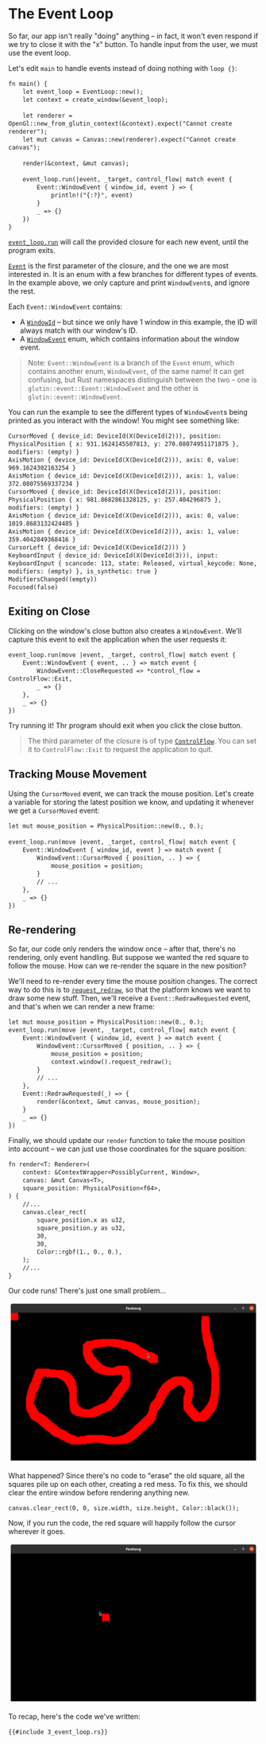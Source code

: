 # The Event Loop

So far, our app isn't really "doing" anything – in fact, it won't even respond if we try to close it with the "x" button. To handle input from the user, we must use the event loop.

Let's edit `main` to handle events instead of doing nothing with `loop {}`:

```rust,ignore
fn main() {
    let event_loop = EventLoop::new();
    let context = create_window(&event_loop);

    let renderer = OpenGl::new_from_glutin_context(&context).expect("Cannot create renderer");
    let mut canvas = Canvas::new(renderer).expect("Cannot create canvas");

    render(&context, &mut canvas);

    event_loop.run(|event, _target, control_flow| match event {
        Event::WindowEvent { window_id, event } => {
            println!("{:?}", event)
        }
        _ => {}
    })
}
```

[`event_loop.run`](https://docs.rs/glutin/latest/glutin/event_loop/struct.EventLoop.html#method.run) will call the provided closure for each new event, until the program exits.

[`Event`](https://docs.rs/glutin/latest/glutin/event/enum.Event.html) is the first parameter of the closure, and the one we are most interested in. It is an enum with a few branches for different types of events. In the example above, we only capture and print `WindowEvent`s, and ignore the rest.

Each `Event::WindowEvent` contains:
- A [`WindowId`](https://docs.rs/glutin/latest/glutin/window/struct.WindowId.html) – but since we only have 1 window in this example, the ID will always match with our window's ID.
- A [`WindowEvent`](https://docs.rs/glutin/latest/glutin/event/enum.WindowEvent.html) enum, which contains information about the window event.

> Note: `Event::WindowEvent` is a branch of the `Event` enum, which contains another enum, `WindowEvent`, of the same name! It can get confusing, but Rust namespaces distinguish between the two – one is `glutin::event::Event::WindowEvent` and the other is `glutin::event::WindowEvent`.

You can run the example to see the different types of `WindowEvent`s being printed as you interact with the window! You might see something like:

```
CursorMoved { device_id: DeviceId(X(DeviceId(2))), position: PhysicalPosition { x: 931.1624145507813, y: 270.08074951171875 }, modifiers: (empty) }
AxisMotion { device_id: DeviceId(X(DeviceId(2))), axis: 0, value: 969.1624302163254 }
AxisMotion { device_id: DeviceId(X(DeviceId(2))), axis: 1, value: 372.08075569337234 }
CursorMoved { device_id: DeviceId(X(DeviceId(2))), position: PhysicalPosition { x: 981.8682861328125, y: 257.404296875 }, modifiers: (empty) }
AxisMotion { device_id: DeviceId(X(DeviceId(2))), axis: 0, value: 1019.8683132424485 }
AxisMotion { device_id: DeviceId(X(DeviceId(2))), axis: 1, value: 359.4042849368416 }
CursorLeft { device_id: DeviceId(X(DeviceId(2))) }
KeyboardInput { device_id: DeviceId(X(DeviceId(3))), input: KeyboardInput { scancode: 113, state: Released, virtual_keycode: None, modifiers: (empty) }, is_synthetic: true }
ModifiersChanged((empty))
Focused(false)
```

## Exiting on Close
Clicking on the window's close button also creates a `WindowEvent`. We'll capture this event to exit the application when the user requests it:

```rust,ignore
event_loop.run(move |event, _target, control_flow| match event {
    Event::WindowEvent { event, .. } => match event {
        WindowEvent::CloseRequested => *control_flow = ControlFlow::Exit,
        _ => {}
    },
    _ => {}
})
```

Try running it! Thr program should exit when you click the close button.

> The third parameter of the closure is of type [`ControlFlow`](https://docs.rs/glutin/latest/glutin/event_loop/enum.ControlFlow.html). You can set it to `ControlFlow::Exit` to request the application to quit.

## Tracking Mouse Movement

Using the `CursorMoved` event, we can track the mouse position. Let's create a variable for storing the latest position we know, and updating it whenever we get a `CursorMoved` event:

```rust,ignore
let mut mouse_position = PhysicalPosition::new(0., 0.);

event_loop.run(move |event, _target, control_flow| match event {
    Event::WindowEvent { window_id, event } => match event {
        WindowEvent::CursorMoved { position, .. } => {
            mouse_position = position;
        }
        // ...
    },
    _ => {}
})
```

## Re-rendering
So far, our code only renders the window once – after that, there's no rendering, only event handling. But suppose we wanted the red square to follow the mouse. How can we re-render the square in the new position?

We'll need to re-render every time the mouse position changes. The correct way to do this is to [`request_redraw`](https://docs.rs/glutin/latest/glutin/window/struct.Window.html#method.request_redraw), so that the platform knows we want to draw some new stuff. Then, we'll receive a `Event::RedrawRequested` event, and that's when we can render a new frame:

```rust,ignore
let mut mouse_position = PhysicalPosition::new(0., 0.);
event_loop.run(move |event, _target, control_flow| match event {
    Event::WindowEvent { window_id, event } => match event {
        WindowEvent::CursorMoved { position, .. } => {
            mouse_position = position;
            context.window().request_redraw();
        }
        // ...
    },
    Event::RedrawRequested(_) => {
        render(&context, &mut canvas, mouse_position);
    }
    _ => {}
})
```

Finally, we should update our `render` function to take the mouse position into account – we can just use those coordinates for the square position:

```rust, ignore
fn render<T: Renderer>(
    context: &ContextWrapper<PossiblyCurrent, Window>,
    canvas: &mut Canvas<T>,
    square_position: PhysicalPosition<f64>,
) {
    //...
    canvas.clear_rect(
        square_position.x as u32,
        square_position.y as u32,
        30,
        30,
        Color::rgbf(1., 0., 0.),
    );
    //...
}
```

Our code runs! There's just one small problem...

![Screenshot of a window: a trail of blocky red paint on a black background, with the cursor at the end of it](3_red_paint.png)

What happened? Since there's no code to "erase" the old square, all the squares pile up on each other, creating a red mess. To fix this, we should clear the entire window before rendering anything new.

```rust,ignore
canvas.clear_rect(0, 0, size.width, size.height, Color::black());
```

Now, if you run the code, the red square will happily follow the cursor wherever it goes.

![Screenshot of a window: red square at the cursor position on a black background](3_final.png)

To recap, here's the code we've written:

```rust,ignore
{{#include 3_event_loop.rs}}
```